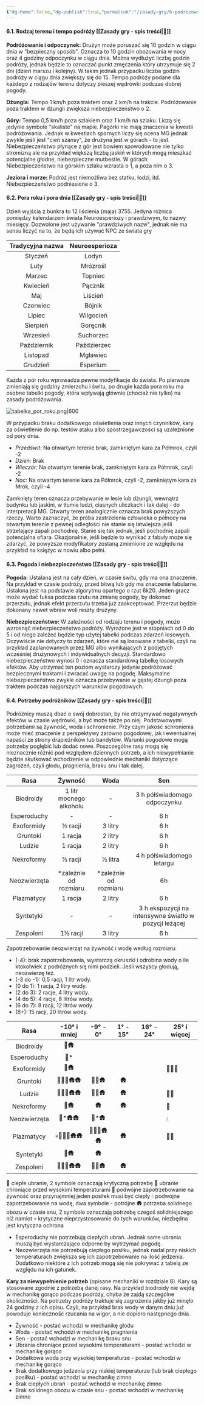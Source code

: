 ```yaml
---
{"dg-home":false,"dg-publish":true,"permalink":"/zasady-gry/6-podrozowanie-i-pogoda/","dgPassFrontmatter":true}
---
```


#### 6.1. Rodzaj terenu i tempo podróży [[Zasady gry - spis treści\|📑]]

**Podróżowanie i odpoczynek:** Drużyn może poruszać się 10 godzin w ciągu dnia w "bezpieczny sposób". Oznacza to 10 godzin obozowania w nocy oraz 4 godziny odpoczynku w ciągu dnia. Można wydłużyć liczbę godzin podróży, jednak będzie to oznaczać punkt zmęczenia który utrzymuje się 2 dni (dzień marszu i kolejny). W takim jednak przypadku liczba godzin podróży w ciągu dnia zwiększy się do 15. Tempo podróży podane dla każdego z rodzajów terenu dotyczy pieszej wędrówki podczas dobrej pogody.

**Dżungla:** Tempo 1 km/h poza traktem oraz 2 km/h na trakcie. Podróżowanie poza traktem w dżungli zwiększa niebezpieczeństwo o 2. 

**Góry:** Tempo 0,5 km/h poza szlakiem oraz 1 km/h na szlaku. Liczą się jedynie symbole "skaliste" na mapie. Pagórki nie mają znaczenia w kwestii podróżowania. Jednak w kwestiach spornych liczy się ocena MG jednak zwykle jeśli jest "cień szansy", że drużyna jest w górach - to jest. Niebezpieczeństwo płynące z gór jest bowiem spowodowane nie tylko stromizną ale na przykład większą liczbą jaskiń w których mogą mieszkać potencjalne głodne, niebezpieczne mutbestie. W górach Niebezpieczeństwo na górskim szlaku wzrasta o 1, a poza nim o 3. 

**Jeziora i morze:** Podróż jest niemożliwa bez statku, łodzi, itd. Niebezpieczeństwo podniesione o 3. 

#### 6.2. Pora roku i pora dnia [[Zasady gry - spis treści\|📑]]

 Dzień wyjścia z bunkra to 12 liścienia (maja) 3755. Jedyna różnica pomiędzy kalendarzem świata Neuroesperiozy i prawdziwym, to nazwy miesięcy. Dozwolone jest używanie "prawdziwych nazw", jednak nie ma sensu liczyć na to, że będą ich używać NPC ze świata gry

| Tradycyjna nazwa | Neuroesperioza |
| :--------------: | :------------: |
|     Styczeń      |     Lodyn      |
|       Luty       |    Mrózrośl    |
|      Marzec      |    Topniec     |
|     Kwiecień     |    Pącznik     |
|       Maj        |    Liścień     |
|     Czerwiec     |     Bójnik     |
|      Lipiec      |   Wilgocień    |
|     Sierpień     |    Goręcnik    |
|     Wrzesień     |   Suchorzec    |
|   Październik    |  Paździerzec   |
|     Listopad     |    Mgławiec    |
|     Grudzień     |    Esperium    |
Każda z pór roku wprowadza pewne modyfikacje do świata. Po pierwsze zmieniają się godziny zmierzchu i świtu, po drugie każda pora roku ma osobne tabelki pogody, która wpływają głównie (chociaż nie tylko) na zasady podróżowania.

![tabelka_por_roku.png|600](/img/user/Vault/Grafiki/Zasady%20gry/tabelka_por_roku.png)

W przypadku braku dodatkowego oświetlenia oraz innych czynników, kary za oświetlenie do np. testów ataku albo spostrzegawczości są uzależnione od pory dnia.
* *Przedświt:* Na otwartym terenie brak, zamkniętym kara za Półmrok, czyli -2 
* *Dzień:* Brak
* *Wieczór:* Na otwartym terenie brak, zamkniętym kara za Półmrok, czyli -2
* *Noc:* Na otwartym terenie kara za Półmrok, czyli -2, zamkniętym kara za Mrok, czyli -4

Zamknięty teren oznacza przebywanie w lesie lub dżungli, wewnątrz budynku lub jaskini, w tłumie ludzi, ciasnych uliczkach i tak dalej - do interpretacji MG. Otwarty teren analogicznie oznacza brak powyższych rzeczy. Warto zaznaczyć, że próba zastrzelenia człowieka o północy na otwartym terenie z pewnej odległości nie stanie się łatwiejsza jeśli strzelający zapali pochodnię. Stanie się tak jednak, jeśli pochodnię zapali potencjalna ofiara. Okazjonalnie, jeśli będzie to wynikać z fabuły może się zdarzyć, że powyższe modyfikatory zostaną zmienione ze względu na przykład na księżyc w nowiu albo pełni.

#### 6.3. Pogoda i niebezpieczeństwo [[Zasady gry - spis treści\|📑]]

**Pogoda:** Ustalana jest na cały dzień, w czasie świtu, gdy ma ona znaczenie. Na przykład w czasie podróży, przed bitwą lub gdy ma znaczenie fabularne. Ustalona jest na podstawie algorytmu opartego o rzut 6k20. Jeden gracz może wydać fuksa podczas rzutu na zmianę pogody, by dokonać przerzutu, jednak efekt przerzutu trzeba już zaakceptować. Przerzut będzie dokonany nawet wbrew woli reszty drużyny.

**Niebezpieczeństwo:** W zależności od rodzaju terenu i pogody, może wzrosnąć niebezpieczeństwo podróży. Wyrażone jest w stopniach od 0 do 5 i od niego zależeć będzie typ użytej tabelki podczas zdarzeń losowych. Oczywiście nie dotyczy to zdarzeń, które nie są losowane z tabelki, czyli na przykład zaplanowanych przez MG albo wynikających z podjętych wcześniej drużynowych i indywidualnych decyzji. Standardowo niebezpieczeństwo wynosi 0 i oznacza standardową tabelkę losowych efektów. Aby utrzymać ten poziom wystarczy jedynie podróżować bezpiecznymi traktami i zwracać uwagę na pogodę. Maksymalne niebezpieczeństwo zwykle oznacza przebywanie w gęstej dżungli poza traktem podczas najgorszych warunków pogodowych.

#### 6.4. Potrzeby podróżników [[Zasady gry - spis treści\|📑]]

Podróżnicy muszą dbać o swój dobrostan, by nie otrzymywać negatywnych efektów w czasie wędrówki, a być może także po niej. Podstawowymi potrzebami są żywność, woda i schronienie. Przy czym jakość schronienia może mieć znaczenie z perspektywy zarówno pogodowej, jak i ewentualnej napaści ze strony drapieżników lub bandytów. Warunki pogodowe mogą potrzeby pogłębić lub dodać nowe. Poszczególne rasy mogą się nieznacznie różnić pod względem dziennych potrzeb, a ich niewypełnianie będzie skutkować wchodzenie w odpowiednie mechaniki dotyczące zagrożeń, czyli głodu, pragnienia, braku snu i tak dalej.

|     Rasa     |         Żywność         |         Woda          |                          Sen                           |
| :----------: | :---------------------: | :-------------------: | :----------------------------------------------------: |
|  Biodroidy   | 1 litr mocnego alkoholu |           -           |              3 h półświadomego odpoczynku              |
| Esperoduchy  |            -            |           -           |                          6 h                           |
|  Exoformidy  |         ½ racji         |        3 litry        |                          6 h                           |
|   Gruntoki   |         1 racja         |        2 litry        |                          6 h                           |
|    Ludzie    |         1 racja         |        2 litry        |                          6 h                           |
|  Nekroformy  |         ½ racji         |        ½ litra        |               4 h półświadomego letargu                |
| Neozwierzęta |  *zależnie od rozmiaru  | *zależnie od rozmiaru |                           6h                           |
|  Plazmatycy  |         1 racja         |        2 litry        |                          6 h                           |
|  Syntetyki   |            -            |           -           | 3 h ekspozycji na intensywne światło w pozycji leżącej |
|  Zespoleni   |        1½ racji         |        3 litry        |                          6 h                           |

<!--
Floranci: Żywność: ¼ racji, w warunkach bez światła - 1 racja, Woda: 3 litry, Sen: -
Ludzie z cieniem: Żywność: 1 racja, Woda: 2 litry, Sen: 6 h
Ludzie z kontynentu: Żywność: 1 racja, Woda: 2 litry, Sen: 6 h
Mimetycy: Żywność: 1 racja, 2 racje podczas regeneracji mocy, Woda: 2 litry, Sen: 6 h
-->

Zapotrzebowanie neozwierząt na żywność i wodę według rozmiaru:
 * (-4): brak zapotrzebowania, wystarczą okruszki i odrobina wody o ile ktokolwiek z podróżnych się nimi podzieli. Jeśli wszyscy głodują, neozwierzę też.
 * (-3 do -1): 0,5 racji, 1 litr wody.
 * (0 do 1): 1 racja, 2 litry wody.
 * (2 do 3): 2 racje, 4 litry wody.
 * (4 do 5): 4 racje, 8 litrów wody.
 * (6 do 7): 8 racji, 12 litrów wody.
 * (8+): 15 racji, 20 litrów wody.

|     Rasa     | -10° i mniej |  -9° - 0°  | 1° - 15° | 16° - 24° | 25° i więcej |
| :----------: | :----------: | :--------: | :------: | --------- | ------------ |
|  Biodroidy   |     🧥🛖     |            |          |           |              |
| Esperoduchy  |     🧥*      |            |          |           |              |
|  Exoformidy  |     🧥🛖     |            |          |           | 👒💧💧       |
|   Gruntoki   |  🍖🧥🧥🛖🛖  |   🍖🧥🛖   |    🛖    |           |              |
|    Ludzie    |  🍖🧥🧥🛖🛖  |   🍖🧥🛖   |    🛖    |           | 👒💧         |
|  Nekroformy  |     🧥🛖     |     🛖     |    🛖    |           | 👒           |
| Neozwierzęta |   🍖*🛖🛖    |   🍖*🛖    |          |           | 💧           |
|  Plazmatycy  | 💀🍖🧥🧥🛖🛖 | 🍖🧥🧥🛖🛖 |    🛖    |           | 👒💧         |
|  Syntetyki   |     🧥🛖     |     🛖     |          |           |              |
|  Zespoleni   |  🍖🧥🧥🛖🛖  |   🍖🧥🛖   |    🛖    |           |              |

<!--
Floranci: 25+ nie muszą jeść, 0 🍖🧥🛖, -10 🍖🧥🧥🛖🛖
Ludzie z kontynentu: jak ludzie
Mimetycy: jak ludzie ale w czasie regeneracji podwójna ilość jedzenia
Ludzie z cieniem: jak ludzie
-->

🧥 ciepłe ubranie, 2 symbole oznaczają krytyczną potrzebę
👒 ubranie chroniące przed wysokimi temperaturami
🍖 podwójne zapotrzebowanie na żywność oraz przynajmniej jeden posiłek musi być ciepły
💧 podwójne zapotrzebowanie na wodę, dwa symbole - potrójne
🛖 potrzeba solidnego obozu w czasie snu, 2 symbole oznaczają potrzebę czegoś solidniejszego niż namiot
💀 krytyczne nieprzystosowanie do tych warunków, niezbędna jest krytyczna ochrona

* Esperoduchy nie potrzebują ciepłych ubrań. Jednak same ubrania muszą być wystarczająco odporne by wytrzymać pogodę.
* Neozwierzęta nie potrzebują ciepłego posiłku, jednak nadal przy niskich temperaturach zwiększa się ich zapotrzebowanie na ilość jedzenia. Dodatkowo niektóre z ich potrzeb mogą się nie pokrywać z tabelą ze względu na ich gatunek.

**Kary za niewypełnienie potrzeb** (opisane mechaniki w rozdziale 8). Kary są stosowane zgodnie z potrzebą danej rasy. Na przykład biodroidy nie wejdą w mechanikę gorąco podczas podróży, chyba że zajdą szczególne okoliczności. Na potrzeby podróży traktuje się zagrożenia jakby już minęło 24 godziny z ich opisu. Czyli, na przykład brak wody w danym dniu już powoduje konieczność rzucania na wigor, a nie dopiero następnego dnia.
* Żywność - postać wchodzi w mechanikę głodu
* Woda - postać wchodzi w mechanikę pragnienia
* Sen - postać wchodzi w mechanikę braku snu
* Ubrania chroniące przed wysokimi temperaturami - postać wchodzi w mechanikę gorąco
* Dodatkowa woda przy wysokiej temperaturze - postać wchodzi w mechanikę gorąco
* Brak dodatkowego jedzenia przy niskiej temperaturze (lub brak ciepłego posiłku) - postać wchodzi w mechanikę zimno
* Brak ciepłych ubrań - postać wchodzi w mechanikę zimno
* Brak solidnego obozu w czasie snu - postać wchodzi w mechanikę zimno